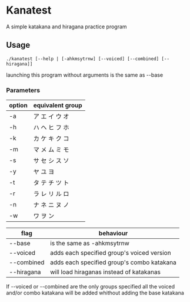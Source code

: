 # Kanatest

A simple katakana and hiragana practice program

## Usage

    ./kanatest [--help | [-ahkmsytrnw] [--voiced] [--combined] [--hiragana]]

launching this program without arguments is the same as --base

### Parameters

option | equivalent group
-------|-----------------
-a | ア エ イ ウ オ
-h | ハ ヘ ヒ フ ホ
-k | カ ケ キ ク コ
-m | マ メ ム ミ モ
-s | サ セ シ ス ソ
-y | ヤ ユ ヨ
-t | タ テ チ ツ ト
-r | ラ レ リ ル ロ
-n | ナ ネ ニ ヌ ノ
-w | ワ ヲ ン

flag | behaviour
-----|----------
--base | is the same as -ahkmsytrnw
--voiced | adds each specified group's voiced version
--combined | adds each specified group's combo katakana
--hiragana | will load hiraganas instead of katakanas

If --voiced or --combined are the only
groups specified all the voiced and/or combo
katakana will be added whithout adding the base katakana

